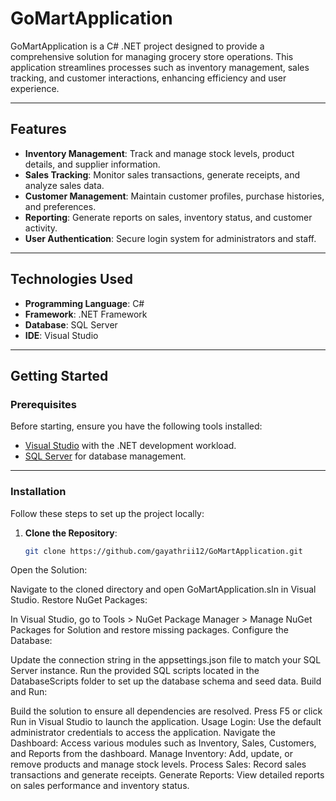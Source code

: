 # GoMartApplication

GoMartApplication is a C# .NET project designed to provide a comprehensive solution for managing grocery store operations. This application streamlines processes such as inventory management, sales tracking, and customer interactions, enhancing efficiency and user experience.

---

## Features

- **Inventory Management**: Track and manage stock levels, product details, and supplier information.
- **Sales Tracking**: Monitor sales transactions, generate receipts, and analyze sales data.
- **Customer Management**: Maintain customer profiles, purchase histories, and preferences.
- **Reporting**: Generate reports on sales, inventory status, and customer activity.
- **User Authentication**: Secure login system for administrators and staff.

---

## Technologies Used

- **Programming Language**: C#
- **Framework**: .NET Framework
- **Database**: SQL Server
- **IDE**: Visual Studio

---

## Getting Started

### Prerequisites

Before starting, ensure you have the following tools installed:

- [Visual Studio](https://visualstudio.microsoft.com/) with the .NET development workload.
- [SQL Server](https://www.microsoft.com/en-us/sql-server) for database management.

---

### Installation

Follow these steps to set up the project locally:

1. **Clone the Repository**:
   ```bash
   git clone https://github.com/gayathrii12/GoMartApplication.git
Open the Solution:

Navigate to the cloned directory and open GoMartApplication.sln in Visual Studio.
Restore NuGet Packages:

In Visual Studio, go to Tools > NuGet Package Manager > Manage NuGet Packages for Solution and restore missing packages.
Configure the Database:

Update the connection string in the appsettings.json file to match your SQL Server instance.
Run the provided SQL scripts located in the DatabaseScripts folder to set up the database schema and seed data.
Build and Run:

Build the solution to ensure all dependencies are resolved.
Press F5 or click Run in Visual Studio to launch the application.
Usage
Login:
Use the default administrator credentials to access the application.
Navigate the Dashboard:
Access various modules such as Inventory, Sales, Customers, and Reports from the dashboard.
Manage Inventory:
Add, update, or remove products and manage stock levels.
Process Sales:
Record sales transactions and generate receipts.
Generate Reports:
View detailed reports on sales performance and inventory status.
